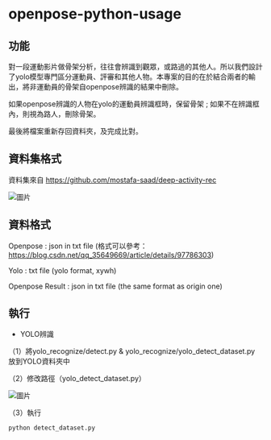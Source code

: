 # openpose-python-usage

## 功能
對一段運動影片做骨架分析，往往會辨識到觀眾，或路過的其他人。所以我們設計了yolo模型專門區分運動員、評審和其他人物。本專案的目的在於結合兩者的輸出，將非運動員的骨架自openpose辨識的結果中刪除。

如果openpose辨識的人物在yolo的運動員辨識框時，保留骨架 ;
如果不在辨識框內，則視為路人，刪除骨架。

最後將檔案重新存回資料夾，及完成比對。

## 資料集格式
資料集來自 https://github.com/mostafa-saad/deep-activity-rec

![圖片](https://user-images.githubusercontent.com/35889113/169795826-995cdb30-0267-4416-9dad-5956c022ecdd.png)

## 資料格式
Openpose : json in txt file (格式可以參考：https://blog.csdn.net/qq_35649669/article/details/97786303)

Yolo : txt file (yolo format, xywh)

Openpose Result : json in txt file (the same format as origin one)

## 執行
* YOLO辨識

（1）將yolo_recognize/detect.py & yolo_recognize/yolo_detect_dataset.py 放到YOLO資料夾中

（2）修改路徑（yolo_detect_dataset.py）

![圖片](https://user-images.githubusercontent.com/35889113/169798993-c959d38c-ed18-43f8-9644-e2bb6ca830b9.png)

（3）執行
```
python detect_dataset.py
```
